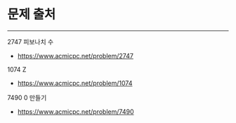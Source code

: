 # 문제 출처

---
2747 피보나치 수
- https://www.acmicpc.net/problem/2747

1074 Z
- https://www.acmicpc.net/problem/1074

7490 0 만들기
- https://www.acmicpc.net/problem/7490
